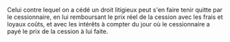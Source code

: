   
 Celui contre lequel on a cédé un droit litigieux peut s'en faire tenir quitte par le cessionnaire, en lui remboursant le prix réel de la cession avec les frais et loyaux coûts, et avec les intérêts à compter du jour où le cessionnaire a payé le prix de la cession à lui faite.  

  
